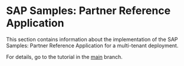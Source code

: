 # SAP Samples: Partner Reference Application

This section contains information about the implementation of the SAP Samples: Partner Reference Application for a multi-tenant deployment.

For details, go to the tutorial in the [main](../../) branch.
